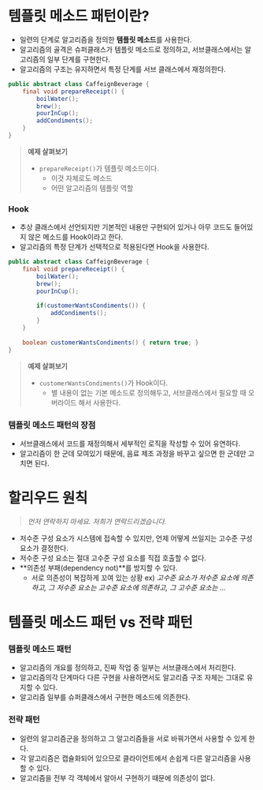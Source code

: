 # 템플릿 메소드 패턴이란?

- 일련의 단계로 알고리즘을 정의한 **템플릿 메소드**를 사용한다.
- 알고리즘의 골격은 슈퍼클래스가 템플릿 메소드로 정의하고, 서브클래스에서는 알고리즘의 일부 단계를 구현한다.
- 알고리즘의 구조는 유지하면서 특정 단계를 서브 클래스에서 재정의한다.

```java
public abstract class CaffeignBeverage {
	final void prepareReceipt() {
		boilWater();
		brew();
		pourInCup();
		addCondiments();
	}
}
```

> **예제 살펴보기**
> 
> - `prepareReceipt()`가 템플릿 메소드이다.
>     - 이것 자체로도 메소드
>     - 어떤 알고리즘의 템플릿 역할

### Hook

- 추상 클래스에서 선언되지만 기본적인 내용만 구현되어 있거나 아무 코드도 들어있지 않은 메소드를 Hook이라고 한다.
- 알고리즘의 특정 단계가 선택적으로 적용된다면 Hook을 사용한다.

```java
public abstract class CaffeignBeverage {
	final void prepareReceipt() {
		boilWater();
		brew();
		pourInCup();
		
		if(customerWantsCondiments()) {
			addCondiments();
		}
	}
	
	boolean customerWantsCondiments() { return true; }
}
```

> **예제 살펴보기**
> 
> - `customerWantsCondiments()`가 Hook이다.
>     - 별 내용이 없는 기본 메소드로 정의해두고, 서브클래스에서 필요할 때 오버라이드 해서 사용한다.

### 템플릿 메소드 패턴의 장점

- 서브클래스에서 코드를 재정의해서 세부적인 로직을 작성할 수 있어 유연하다.
- 알고리즘이 한 군데 모여있기 때문에, 음료 제조 과정을 바꾸고 싶으면 한 군데만 고치면 된다.

# 할리우드 원칙

> *먼저 연락하지 마세요. 저희가 연락드리겠습니다.*
> 
- 저수준 구성 요소가 시스템에 접속할 수 있지만, 언제 어떻게 쓰일지는 고수준 구성요소가 결정한다.
- 저수준 구성 요소는 절대 고수준 구성 요소를 직접 호출할 수 없다.
- **의존성 부패(dependency not)**를 방지할 수 있다.
    - 서로 의존성이 복잡하게 꼬여 있는 상황
    ex) *고수준 요소가 저수준 요소에 의존하고, 그 저수준 요소는 고수준 요소에 의존하고, 그 고수준 요소는 …*

# 템플릿 메소드 패턴 vs 전략 패턴

### 템플릿 메소드 패턴

- 알고리즘의 개요를 정의하고, 진짜 작업 중 일부는 서브클래스에서 처리한다.
- 알고리즘의각 단계마다 다른 구현을 사용하면서도 알고리즘 구조 자체는 그대로 유지할 수 있다.
- 알고리즘 일부를 슈퍼클래스에서 구현한 메소드에 의존한다.

### 전략 패턴

- 일련의 알고리즘군을 정의하고 그 알고리즘들을 서로 바꿔가면서 사용할 수 있게 한다.
- 각 알고리즘은 캡슐화되어 있으므로 클라이언트에서 손쉽게 다른 알고리즘을 사용할 수 있다.
- 알고리즘을 전부 각 객체에서 알아서 구현하기 때문에 의존성이 없다.

